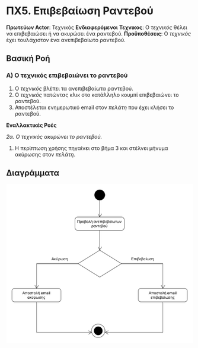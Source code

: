 # ΠΧ5. Επιβεβαίωση Ραντεβού

**Πρωτεύων Actor**: Τεχνικός 
**Ενδιαφερόμενοι**
**Τεχνικος**: Ο *τεχνικός* θέλει να επιβεβαιώσει ή να ακυρώσει ένα ραντεβού.
**Προϋποθέσεις**: Ο *τεχνικός* έχει τουλάχιστον ένα ανεπιβεβαίωτο ραντεβού.

## Βασική Ροή

### Α) Ο τεχνικός επιβεβαιώνει το ραντεβού

1. O *τεχνικός* βλέπει τα ανεπιβεβαίωτα ραντεβού.
2. Ο *τεχνικός* πατώντας κλικ στο κατάλληλο κουμπί επιβεβαιώνει το ραντεβού.
3. Αποστέλεται ενημερωτικό email στον *πελάτη* που έχει κλήσει το ραντεβού.

**Εναλλακτικές Ροές**

*2α. O τεχνικός ακυρώνει το ραντεβού.*
1. Η περίπτωση χρήσης πηγαίνει στο βήμα 3 και στέλνει μήνυμα ακύρωσης στον *πελάτη*.

## Διαγράμματα

![Διάγραμμα δραστηριοτήτων](uml/requirements/uc5-activity-diagram.png)